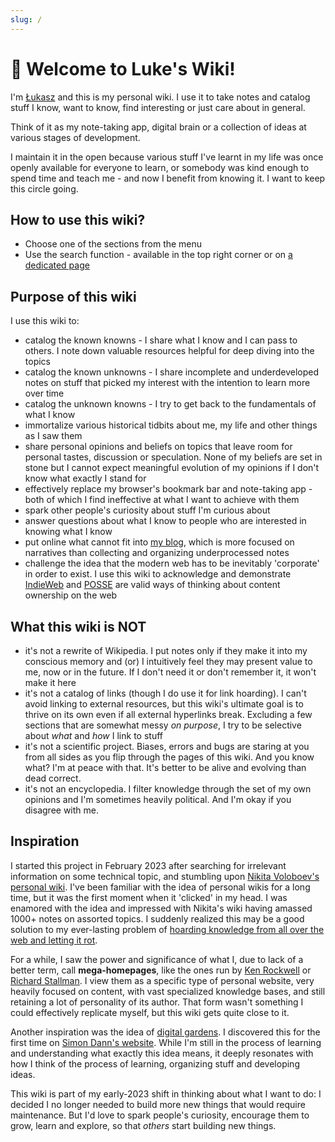 ```yaml
---
slug: /
---
```


# 👋 Welcome to Luke's Wiki!

<head>
  <link rel="me" href="https://hachyderm.io/@lukem" />
  <link rel="me" href="https://pol.social/@lukem" />
</head>


I'm [Łukasz](https://lukaszwojcik.net/) and this is my personal wiki. I use it to take notes and catalog stuff I know, want to know, find interesting or just care about in general.

Think of it as my note-taking app, digital brain or a collection of ideas at various stages of development.

I maintain it in the open because various stuff I've learnt in my life was once openly available for everyone to learn, or somebody was kind enough to spend time and teach me - and now I benefit from knowing it. I want to keep this circle going.

## How to use this wiki?

- Choose one of the sections from the menu
- Use the search function - available in the top right corner or on [a dedicated page](./search/)

## Purpose of this wiki

I use this wiki to:

- catalog the known knowns - I share what I know and I can pass to others. I note down valuable resources helpful for deep diving into the topics
- catalog the known unknowns - I share incomplete and underdeveloped notes on stuff that picked my interest with the intention to learn more over time
- catalog the unknown knowns - I try to get back to the fundamentals of what I know
- immortalize various historical tidbits about me, my life and other things as I saw them
- share personal opinions and beliefs on topics that leave room for personal tastes, discussion or speculation. None of my beliefs are set in stone but I cannot expect meaningful evolution of my opinions if I don't know what exactly I stand for
- effectively replace my browser's bookmark bar and note-taking app - both of which I find ineffective at what I want to achieve with them
- spark other people's curiosity about stuff I'm curious about
- answer questions about what I know to people who are interested in knowing what I know
- put online what cannot fit into [my blog](https://offbeatbits.com/), which is more focused on narratives than collecting and organizing underprocessed notes
- challenge the idea that the modern web has to be inevitably 'corporate' in order to exist. I use this wiki to acknowledge and demonstrate [IndieWeb](https://indieweb.org/) and [POSSE](https://indieweb.org/POSSE) are valid ways of thinking about content ownership on the web

## What this wiki is NOT

- it's not a rewrite of Wikipedia. I put notes only if they make it into my conscious memory and (or) I intuitively feel they may present value to me, now or in the future. If I don't need it or don't remember it, it won't make it here
- it's not a catalog of links (though I do use it for link hoarding). I can't avoid linking to external resources, but this wiki's ultimate goal is to thrive on its own even if all external hyperlinks break. Excluding a few sections that are somewhat messy _on purpose_, I try to be selective about _what_ and _how_ I link to stuff
- it's not a scientific project. Biases, errors and bugs are staring at you from all sides as you flip through the pages of this wiki. And you know what? I'm at peace with that. It's better to be alive and evolving than dead correct.
- it's not an encyclopedia. I filter knowledge through the set of my own opinions and I'm sometimes heavily political. And I'm okay if you disagree with me.

## Inspiration

I started this project in February 2023 after searching for irrelevant information on some technical topic, and stumbling upon [Nikita Voloboev's personal wiki](https://wiki.nikiv.dev/). I've been familiar with the idea of personal wikis for a long time, but it was the first moment when it 'clicked' in my head. I was enamored with the idea and impressed with Nikita's wiki having amassed 1000+ notes on assorted topics. I suddenly realized this may be a good solution to my ever-lasting problem of [hoarding knowledge from all over the web and letting it rot](https://offbeatbits.com/the-quest-for-purging-my-bookmarks/).

For a while, I saw the power and significance of what I, due to lack of a better term, call **mega-homepages**, like the ones run by [Ken Rockwell](https://kenrockwell.com/) or [Richard Stallman](https://stallman.org/). I view them as a specific type of personal website, very heavily focused on content, with vast specialized knowledge bases, and still retaining a lot of personality of its author. That form wasn't something I could effectively replicate myself, but this wiki gets quite close to it.

Another inspiration was the idea of [digital gardens](https://maggieappleton.com/garden-history). I discovered this for the first time on [Simon Dann's website](https://photogabble.co.uk/glossary/growth/). While I'm still in the process of learning and understanding what exactly this idea means, it deeply resonates with how I think of the process of learning, organizing stuff and developing ideas.

This wiki is part of my early-2023 shift in thinking about what I want to do: I decided I no longer needed to build more new things that would require maintenance. But I'd love to spark people's curiosity, encourage them to grow, learn and explore, so that _others_ start building new things.
